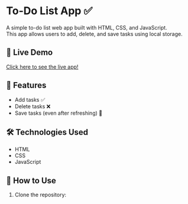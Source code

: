 # To-Do List App ✅

A simple to-do list web app built with HTML, CSS, and JavaScript.  
This app allows users to add, delete, and save tasks using local storage.

## 🚀 Live Demo
[Click here to see the live app!](https://your-github-username.github.io/your-repo-name/)

## 📂 Features
- Add tasks ✅  
- Delete tasks ❌  
- Save tasks (even after refreshing) 💾  

## 🛠️ Technologies Used
- HTML  
- CSS  
- JavaScript  

## 📝 How to Use
1. Clone the repository:  
